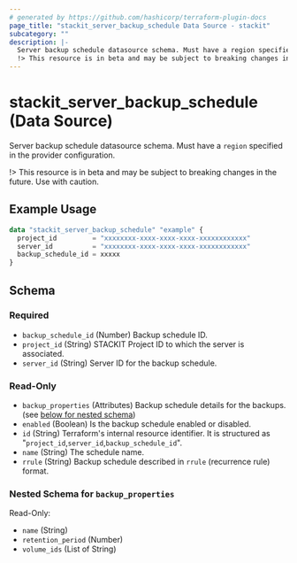 ```yaml
---
# generated by https://github.com/hashicorp/terraform-plugin-docs
page_title: "stackit_server_backup_schedule Data Source - stackit"
subcategory: ""
description: |-
  Server backup schedule datasource schema. Must have a region specified in the provider configuration.
  !> This resource is in beta and may be subject to breaking changes in the future. Use with caution.
---
```


# stackit_server_backup_schedule (Data Source)

Server backup schedule datasource schema. Must have a `region` specified in the provider configuration.

!> This resource is in beta and may be subject to breaking changes in the future. Use with caution.

## Example Usage

```terraform
data "stackit_server_backup_schedule" "example" {
  project_id         = "xxxxxxxx-xxxx-xxxx-xxxx-xxxxxxxxxxxx"
  server_id          = "xxxxxxxx-xxxx-xxxx-xxxx-xxxxxxxxxxxx"
  backup_schedule_id = xxxxx
}
```

<!-- schema generated by tfplugindocs -->
## Schema

### Required

- `backup_schedule_id` (Number) Backup schedule ID.
- `project_id` (String) STACKIT Project ID to which the server is associated.
- `server_id` (String) Server ID for the backup schedule.

### Read-Only

- `backup_properties` (Attributes) Backup schedule details for the backups. (see [below for nested schema](#nestedatt--backup_properties))
- `enabled` (Boolean) Is the backup schedule enabled or disabled.
- `id` (String) Terraform's internal resource identifier. It is structured as "`project_id`,`server_id`,`backup_schedule_id`".
- `name` (String) The schedule name.
- `rrule` (String) Backup schedule described in `rrule` (recurrence rule) format.

<a id="nestedatt--backup_properties"></a>
### Nested Schema for `backup_properties`

Read-Only:

- `name` (String)
- `retention_period` (Number)
- `volume_ids` (List of String)
